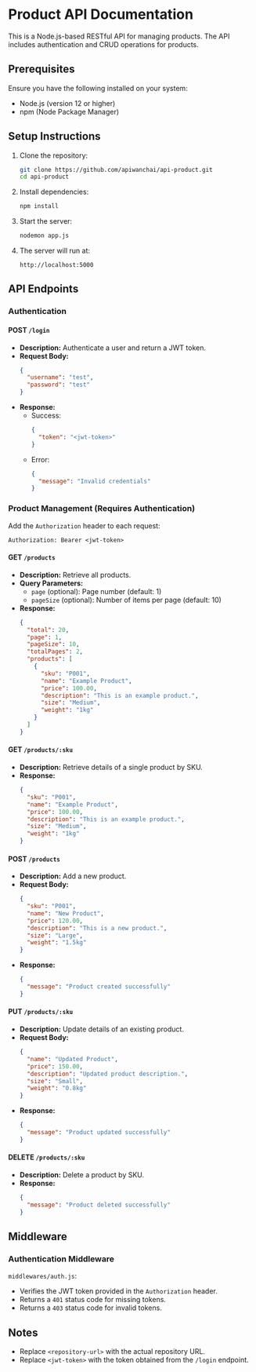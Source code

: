 # Product API Documentation

This is a Node.js-based RESTful API for managing products. The API includes authentication and CRUD operations for products.

## Prerequisites

Ensure you have the following installed on your system:

- Node.js (version 12 or higher)
- npm (Node Package Manager)

## Setup Instructions

1. Clone the repository:

   ```bash
   git clone https://github.com/apiwanchai/api-product.git
   cd api-product
   ```

2. Install dependencies:

   ```bash
   npm install
   ```

3. Start the server:

   ```bash
   nodemon app.js
   ```

4. The server will run at:

   ```
   http://localhost:5000
   ```

## API Endpoints

### Authentication

#### POST `/login`

- **Description:** Authenticate a user and return a JWT token.
- **Request Body:**
  ```json
  {
    "username": "test",
    "password": "test"
  }
  ```
- **Response:**
  - Success:
    ```json
    {
      "token": "<jwt-token>"
    }
    ```
  - Error:
    ```json
    {
      "message": "Invalid credentials"
    }
    ```

### Product Management (Requires Authentication)

Add the `Authorization` header to each request:

```
Authorization: Bearer <jwt-token>
```

#### GET `/products`

- **Description:** Retrieve all products.
- **Query Parameters:**
  - `page` (optional): Page number (default: 1)
  - `pageSize` (optional): Number of items per page (default: 10)
- **Response:**
  ```json
  {
    "total": 20,
    "page": 1,
    "pageSize": 10,
    "totalPages": 2,
    "products": [
      {
        "sku": "P001",
        "name": "Example Product",
        "price": 100.00,
        "description": "This is an example product.",
        "size": "Medium",
        "weight": "1kg"
      }
    ]
  }
  ```

#### GET `/products/:sku`

- **Description:** Retrieve details of a single product by SKU.
- **Response:**
  ```json
  {
    "sku": "P001",
    "name": "Example Product",
    "price": 100.00,
    "description": "This is an example product.",
    "size": "Medium",
    "weight": "1kg"
  }
  ```

#### POST `/products`

- **Description:** Add a new product.
- **Request Body:**
  ```json
  {
    "sku": "P001",
    "name": "New Product",
    "price": 120.00,
    "description": "This is a new product.",
    "size": "Large",
    "weight": "1.5kg"
  }
  ```
- **Response:**
  ```json
  {
    "message": "Product created successfully"
  }
  ```

#### PUT `/products/:sku`

- **Description:** Update details of an existing product.
- **Request Body:**
  ```json
  {
    "name": "Updated Product",
    "price": 150.00,
    "description": "Updated product description.",
    "size": "Small",
    "weight": "0.8kg"
  }
  ```
- **Response:**
  ```json
  {
    "message": "Product updated successfully"
  }
  ```

#### DELETE `/products/:sku`

- **Description:** Delete a product by SKU.
- **Response:**
  ```json
  {
    "message": "Product deleted successfully"
  }
  ```

## Middleware

### Authentication Middleware

`middlewares/auth.js`:

- Verifies the JWT token provided in the `Authorization` header.
- Returns a `401` status code for missing tokens.
- Returns a `403` status code for invalid tokens.



## Notes

- Replace `<repository-url>` with the actual repository URL.
- Replace `<jwt-token>` with the token obtained from the `/login` endpoint.


